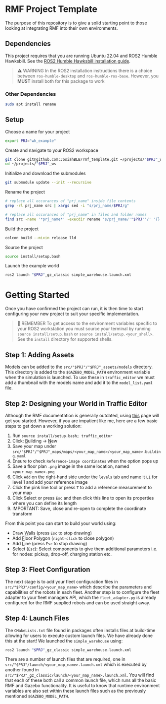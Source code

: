 # RMF Project Template
The purpose of this repository is to give a solid starting point to those looking at integrating RMF into their own environments.

## Dependencies
This project requires that you are running Ubuntu 22.04 and ROS2 Humble Hawksbill.
See the [ROS2 Humble Hawksbill installation guide](https://docs.ros.org/en/humble/Installation/Ubuntu-Install-Debians.html).

> :warning: WARNING
> In the ROS2 installation instructions there is a choice between `ros-humble-desktop` and `ros-humble-ros-base`. However, you **MUST** install both for this package to work


### Other Dependencies
```sh
sudo apt install rename
```

## Setup
Choose a name for your project
```sh
export PRJ="wh_example"
```

Create and navigate to your ROS2 workspace
```sh
git clone git@github.com:JosiahBLB/rmf_template.git ~/projects/"$PRJ"_ws
cd ~/projects/"$PRJ"_ws
```

Initialize and download the submodules
```sh
git submodule update --init --recursive
```

Rename the project
```sh
# replace all occurances of "prj_name" inside file contents
grep -rl prj_name src | xargs sed -i "s/prj_name/$PRJ/g"

# replace all occurances of "prj_name" in files and folder names
find src -name '*prj_name*' -execdir rename 's/prj_name/'"$PRJ"'/' '{}' \+
```

Build the project
```sh
colcon build --mixin release lld
```

Source the project
```sh  
source install/setup.bash
```

Launch the example world
```sh
ros2 launch "$PRJ"_gz_classic simple_warehouse.launch.xml
```

# Getting Started

Once you have confirmed the project can run, it is then time to start configuring your new project to suit your specific implementation.

> :memo: REMEMBER
> To get access to the environment variables specific to your ROS2 workstation you must source your terminal by running `source install/setup.bash` or `source install/setup.<your_shell>`. See the `install` directory for supported shells.

## Step 1: Adding Assets
Models can be added to the `src/"$PRJ"/"$PRJ"_assets/models` directory. This directory is added to the `$GAZEBO_MODEL_PATH` environment variable when the simulation is launched. To use these in `traffic_editor` we must add a thumbnail with the models name and add it to the `model_list.yaml` file.

## Step 2: Designing your World in Traffic Editor
Although the RMF documentation is generally outdated, using [this](https://osrf.github.io/ros2multirobotbook/traffic-editor.html) page will get you started. However, if you are impatient like me, here are a few basic steps to get down a working solution:

1. Run `source install/setup.bash; traffic_editor`
2. Click: <ins>B</ins>uilding $\rightarrow$ <ins>N</ins>ew
3. Save your map under `src/"$PRJ"/"$PRJ"_maps/maps/<your_map_name>/<your_map_name>.building.yaml`
4. Ensure to check `Reference-image coordinates` when the option pops up
5. Save a floor plan `.png` image in the same location, named `<your_map_name>.png`
6. Click `Add` on the right-hand side under the `levels` tab and name it `L1` for level 1 and add your reference image
7. Click the pink line tool or press `T` to add a reference measurement to your map
8. Click Select or press `Esc` and then click this line to open its properties where you can define its length
9. IMPORTANT: Save, close and re-open to complete the coordinate transform

From this point you can start to build your world using:
- Draw <ins>W</ins>alls (press `Esc` to stop drawing)
- Add <ins>F</ins>loor Polygon (`right-click` to close polygon)
- Add <ins>L</ins>ine (press `Esc` to stop drawing)
- Select (`Esc`): Select components to give them additional parameters i.e. for nodes: pickup, drop-off, charging station etc.

## Step 3: Fleet Configuration
The next stage is to add your fleet configuration files in `src/"$PRJ"/config/<your_map_name>` which describe the parameters and capabilities of the robots in each fleet. Another step is to configure the fleet adapter to your fleet managers API, which the `fleet_adapter.py` is already configured for the RMF supplied robots and can be used straight away.

## Step 4: Launch Files
The `CMakeLists.txt` file found in packages often installs files at build-time allowing for users to execute custom launch files. We have already done this at the start! We launched the `simple_warehouse` using:
```sh
ros2 launch "$PRJ"_gz_classic simple_warehouse.launch.xml
```

There are a number of launch files that are required, one in `src/"$PRJ"/launch/<your_map_name>.launch.xml` which is executed by another found in `src/"$PRJ"_gz_classic/launch/<your_map_name>.launch.xml`. You will find that each of these both call a common launch file, which runs all the basic RMF and Gazebo functionality. It is useful to know that runtime environment variables are also set within these launch files such as the previously mentioned `$GAZEBO_MODEL_PATH`.
